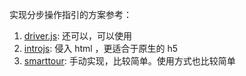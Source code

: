 实现分步操作指引的方案参考：

1. [driver.js](https://github.com/kamranahmedse/driver.js): 还可以，可以使用
2. [introjs](<https://github.com/usablica/intro.js>): 侵入 html ，更适合于原生的 h5
3. [smarttour](<https://github.com/jrainlau/smartour>): 手动实现，比较简单。使用方式也比较简单

